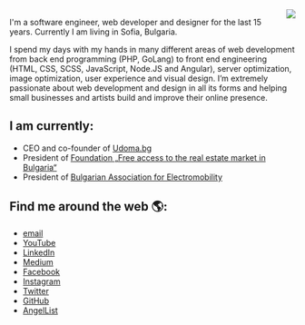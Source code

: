 <img align="right" src="https://github-readme-stats.vercel.app/api?username=vlados&hide_title=false">

I'm a software engineer, web developer and designer for the last 15 years. Currently I am living in Sofia, Bulgaria.

I spend my days with my hands in many different areas of web development from back end programming (PHP, GoLang) to front end engineering (HTML, CSS, SCSS, JavaScript, Node.JS and Angular), server optimization, image optimization, user experience and visual design. I’m extremely passionate about web development and design in all its forms and helping small businesses and artists build and improve their online presence.

## I am currently:
 - CEO and co-founder of [Udoma.bg](https://www.udoma.bg)
 - President of [Foundation „Free access to the real estate market in Bulgaria“](https://www.udoma.bg)
 - President of [Bulgarian Association for Electromobility](https://baem.bg)

## Find me around the web 🌎:
 - [email](mailto:vlado@stoitsov.net)
 - [YouTube](https://www.youtube.com/user/vlados01/)
 - [LinkedIn](https://www.linkedin.com/in/vstoitsov/)
 - [Medium](https://medium.com/@vstoitsov/)
 - [Facebook](https://www.facebook.com/vlados)
 - [Instagram](https://www.instagram.com/vstoitsov/)
 - [Twitter](https://twitter.com/vlados)
 - [GitHub](https://github.com/vlados)
 - [AngelList](https://angel.co/vlados)

